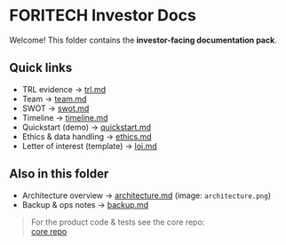 # FORITECH Investor Docs

Welcome! This folder contains the **investor-facing documentation pack**.

## Quick links
- TRL evidence → [trl.md](trl.md)
- Team → [team.md](team.md)
- SWOT → [swot.md](swot.md)
- Timeline → [timeline.md](timeline.md)
- Quickstart (demo) → [quickstart.md](quickstart.md)
- Ethics & data handling → [ethics.md](ethics.md)
- Letter of interest (template) → [loi.md](loi.md)

## Also in this folder
- Architecture overview → [architecture.md](architecture.md) (image: `architecture.png`)
- Backup & ops notes → [backup.md](backup.md)

> For the product code & tests see the core repo:  
> [core repo](https://github.com/forrybg/foritech-secure-system)
